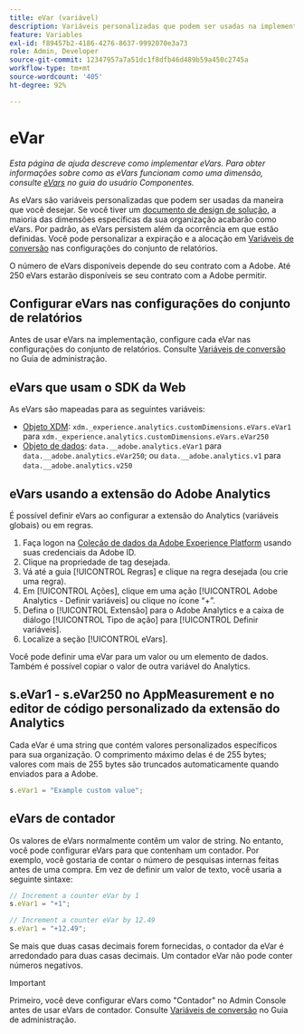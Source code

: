 ```yaml
---
title: eVar (variável)
description: Variáveis personalizadas que podem ser usadas na implementação.
feature: Variables
exl-id: f89457b2-4186-4276-8637-9992070e3a73
role: Admin, Developer
source-git-commit: 12347957a7a51dc1f8dfb46d489b59a450c2745a
workflow-type: tm+mt
source-wordcount: '405'
ht-degree: 92%

---
```


# eVar

*Esta página de ajuda descreve como implementar eVars. Para obter informações sobre como as eVars funcionam como uma dimensão, consulte [eVars](/help/components/dimensions/evar.md) no guia do usuário Componentes.*

As eVars são variáveis personalizadas que podem ser usadas da maneira que você desejar. Se você tiver um [documento de design de solução](/help/implement/prepare/solution-design.md), a maioria das dimensões específicas da sua organização acabarão como eVars. Por padrão, as eVars persistem além da ocorrência em que estão definidas. Você pode personalizar a expiração e a alocação em [Variáveis de conversão](/help/admin/admin/c-manage-report-suites/c-edit-report-suites/conversion-var-admin/conversion-var-admin.md) nas configurações do conjunto de relatórios.

O número de eVars disponíveis depende do seu contrato com a Adobe. Até 250 eVars estarão disponíveis se seu contrato com a Adobe permitir.

## Configurar eVars nas configurações do conjunto de relatórios

Antes de usar eVars na implementação, configure cada eVar nas configurações do conjunto de relatórios. Consulte [Variáveis de conversão](/help/admin/admin/c-manage-report-suites/c-edit-report-suites/conversion-var-admin/conversion-var-admin.md) no Guia de administração.

## eVars que usam o SDK da Web

As eVars são mapeadas para as seguintes variáveis:

* [Objeto XDM](/help/implement/aep-edge/xdm-var-mapping.md): `xdm._experience.analytics.customDimensions.eVars.eVar1` para `xdm._experience.analytics.customDimensions.eVars.eVar250`
* [Objeto de dados](/help/implement/aep-edge/data-var-mapping.md): `data.__adobe.analytics.eVar1` para `data.__adobe.analytics.eVar250`; ou `data.__adobe.analytics.v1` para `data.__adobe.analytics.v250`

## eVars usando a extensão do Adobe Analytics

É possível definir eVars ao configurar a extensão do Analytics (variáveis globais) ou em regras.

1. Faça logon na [Coleção de dados da Adobe Experience Platform](https://experience.adobe.com/data-collection) usando suas credenciais da Adobe ID.
2. Clique na propriedade de tag desejada.
3. Vá até a guia [!UICONTROL Regras] e clique na regra desejada (ou crie uma regra).
4. Em [!UICONTROL Ações], clique em uma ação [!UICONTROL Adobe Analytics - Definir variáveis] ou clique no ícone “+”.
5. Defina o [!UICONTROL Extensão] para o Adobe Analytics e a caixa de diálogo [!UICONTROL Tipo de ação] para [!UICONTROL Definir variáveis].
6. Localize a seção [!UICONTROL eVars].

Você pode definir uma eVar para um valor ou um elemento de dados. Também é possível copiar o valor de outra variável do Analytics.

## s.eVar1 - s.eVar250 no AppMeasurement e no editor de código personalizado da extensão do Analytics

Cada eVar é uma string que contém valores personalizados específicos para sua organização. O comprimento máximo delas é de 255 bytes; valores com mais de 255 bytes são truncados automaticamente quando enviados para a Adobe.

```js
s.eVar1 = "Example custom value";
```

## eVars de contador

Os valores de eVars normalmente contêm um valor de string. No entanto, você pode configurar eVars para que contenham um contador. Por exemplo, você gostaria de contar o número de pesquisas internas feitas antes de uma compra. Em vez de definir um valor de texto, você usaria a seguinte sintaxe:

```js
// Increment a counter eVar by 1
s.eVar1 = "+1";

// Increment a counter eVar by 12.49
s.eVar1 = "+12.49";
```

Se mais que duas casas decimais forem fornecidas, o contador da eVar é arredondado para duas casas decimais. Um contador eVar não pode conter números negativos.

>[!IMPORTANT]
>
>Primeiro, você deve configurar eVars como &quot;Contador&quot; no Admin Console antes de usar eVars de contador. Consulte [Variáveis de conversão](/help/admin/admin/c-manage-report-suites/c-edit-report-suites/conversion-var-admin/conversion-var-admin.md) no Guia de administração.
